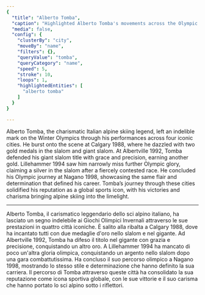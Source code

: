 ```yaml
---
{
  "title": "Alberto Tomba",
  "caption": "Highlighted Alberto Tomba's movements across the Olympic cities where he competed",
  "media": false,
  "config": {
    "clusterBy": "city",
    "moveBy": "name",
    "filters": {},
    "queryValue": "tomba",
    "queryCategory": "name",
    "speed": 5,
    "stroke": 10,
    "loops": 1,
    "highlightedEntities": [
      "alberto tomba"
    ]
  }
}

---
```


Alberto Tomba, the charismatic Italian alpine skiing legend, left an indelible mark on the Winter Olympics through his performances across four iconic cities. He burst onto the scene at Calgary 1988, where he dazzled with two gold medals in the slalom and giant slalom. At Albertville 1992, Tomba defended his giant slalom title with grace and precision, earning another gold. Lillehammer 1994 saw him narrowly miss further Olympic glory, claiming a silver in the slalom after a fiercely contested race. He concluded his Olympic journey at Nagano 1998, showcasing the same flair and determination that defined his career. Tomba’s journey through these cities solidified his reputation as a global sports icon, with his victories and charisma bringing alpine skiing into the limelight.

---

Alberto Tomba, il carismatico leggendario dello sci alpino italiano, ha lasciato un segno indelebile ai Giochi Olimpici Invernali attraverso le sue prestazioni in quattro città iconiche. È salito alla ribalta a Calgary 1988, dove ha incantato tutti con due medaglie d'oro nello slalom e nel gigante. Ad Albertville 1992, Tomba ha difeso il titolo nel gigante con grazia e precisione, conquistando un altro oro. A Lillehammer 1994 ha mancato di poco un'altra gloria olimpica, conquistando un argento nello slalom dopo una gara combattutissima. Ha concluso il suo percorso olimpico a Nagano 1998, mostrando lo stesso stile e determinazione che hanno definito la sua carriera. Il percorso di Tomba attraverso queste città ha consolidato la sua reputazione come icona sportiva globale, con le sue vittorie e il suo carisma che hanno portato lo sci alpino sotto i riflettori.
